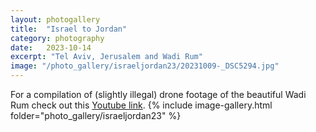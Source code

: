 ```yaml
---
layout: photogallery
title:  "Israel to Jordan"
category: photography
date:   2023-10-14
excerpt: "Tel Aviv, Jerusalem and Wadi Rum"
image: "/photo_gallery/israeljordan23/20231009-_DSC5294.jpg"
---
```

<!-- ## Berlin Over The Years -->
For a compilation of (slightly illegal) drone footage of the beautiful Wadi Rum check out this [Youtube link](https://www.youtube.com/watch?v=9-UedQjFBew).
{% include image-gallery.html folder="photo_gallery/israeljordan23" %}